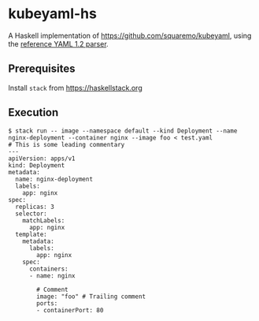 # kubeyaml-hs

A Haskell implementation of https://github.com/squaremo/kubeyaml, using the [reference YAML 1.2 parser](https://github.com/orenbenkiki/yamlreference).

## Prerequisites

Install `stack` from https://haskellstack.org

## Execution

```
$ stack run -- image --namespace default --kind Deployment --name nginx-deployment --container nginx --image foo < test.yaml
# This is some leading commentary
---
apiVersion: apps/v1
kind: Deployment
metadata:
  name: nginx-deployment
  labels:
    app: nginx
spec:
  replicas: 3
  selector:
    matchLabels:
      app: nginx
  template:
    metadata:
      labels:
        app: nginx
    spec:
      containers:
      - name: nginx

        # Comment
        image: "foo" # Trailing comment
        ports:
        - containerPort: 80
```
